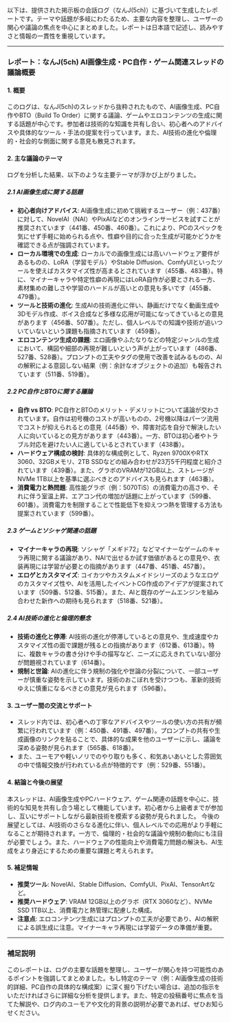 以下は、提供された掲示板の会話ログ（なんJ(5ch)）に基づいて生成したレポートです。テーマや話題が多岐にわたるため、主要な内容を整理し、ユーザーの関心や議論の焦点を中心にまとめました。レポートは日本語で記述し、読みやすさと情報の一貫性を重視しています。

---

### レポート：なんJ(5ch) AI画像生成・PC自作・ゲーム関連スレッドの議論概要

#### 1. 概要
このログは、なんJ(5ch)のスレッドから抜粋されたもので、AI画像生成、PC自作やBTO（Build To Order）に関する議論、ゲームやエロコンテンツの生成に関する話題が中心です。参加者は技術的な知識を共有し合い、初心者へのアドバイスや具体的なツール・手法の提案を行っています。また、AI技術の進化や倫理的・社会的な側面に関する意見も散見されます。

#### 2. 主な議論のテーマ
ログを分析した結果、以下のような主要テーマが浮かび上がりました。

##### 2.1 AI画像生成に関する話題
- **初心者向けアドバイス**: AI画像生成に初めて挑戦するユーザー（例：437番）に対して、NovelAI（NAI）やPixAIなどのオンラインサービスを試すことが推奨されています（441番、450番、460番）。これにより、PCのスペックを気にせず手軽に始められる点や、性癖や目的に合った生成が可能かどうかを確認できる点が強調されています。
- **ローカル環境での生成**: ローカルでの画像生成には高いハードウェア要件があるものの、LoRA（学習モデル）やStable Diffusion、ComfyUIといったツールを使えばカスタマイズ性が高まるとされています（455番、483番）。特に、マイナーキャラや特定性癖の再現にはLoRA自作が必要とされる一方、素材集めの難しさや学習のハードルが高いとの意見も多いです（455番、479番）。
- **ツールと技術の進化**: 生成AIの技術進化に伴い、静画だけでなく動画生成や3Dモデル作成、ボイス合成など多様な応用が可能になってきているとの意見があります（456番、507番）。ただし、個人レベルでの知識や技術が追いついていないという課題も指摘されています（459番）。
- **エロコンテンツ生成の課題**: エロ画像やふたなりなどの特定ジャンルの生成において、構図や細部の再現が難しいという声が上がっています（486番、527番、528番）。プロンプトの工夫やタグの使用で改善を試みるものの、AIの解釈による意図しない結果（例：余計なオブジェクトの追加）も報告されています（511番、519番）。

##### 2.2 PC自作とBTOに関する議論
- **自作 vs BTO**: PC自作とBTOのメリット・デメリットについて議論が交わされています。自作は初号機のコストが高いものの、2号機以降はパーツ流用でコストが抑えられるとの意見（445番）や、障害対応を自分で解決したい人に向いているとの見方があります（443番）。一方、BTOは初心者やトラブル対応を避けたい人に適しているとされています（438番）。
- **ハードウェア構成の検討**: 具体的な構成例として、Ryzen 9700XやRTX 3060、32GBメモリ、2TB SSDなどの組み合わせが23万5千円程度と紹介されています（439番）。また、グラボのVRAMが12GB以上、ストレージがNVMe 1TB以上を基準に選ぶべきとのアドバイスも見られます（463番）。
- **消費電力と熱問題**: 高性能グラボ（例：5070TiS）の消費電力の高さや、それに伴う室温上昇、エアコン代の増加が話題に上がっています（599番、601番）。消費電力を制限することで性能低下を抑えつつ熱を管理する方法も提案されています（599番）。

##### 2.3 ゲームとソシャゲ関連の話題
- **マイナーキャラの再現**: ソシャゲ「メギド72」などマイナーなゲームのキャラ再現に関する議論があり、NAIで出せるか試す価値があるとの意見や、衣装再現には学習が必要との指摘があります（447番、451番、457番）。
- **エロゲとカスタマイズ**: コイカツやカスタムメイドシリーズのようなエロゲのカスタマイズ性や、AIを活用したイベントCG作成のアイデアが提案されています（509番、512番、515番）。また、AIと既存のゲームエンジンを組み合わせた新作への期待も見られます（518番、521番）。

##### 2.4 AI技術の進化と倫理的懸念
- **技術の進化と停滞**: AI技術の進化が停滞しているとの意見や、生成速度やカスタマイズ性の面で課題が残るとの指摘があります（612番、613番）。特に、複数キャラの書き分けや手の描写など、ニーズに応えきれていない部分が問題視されています（614番）。
- **規制と世論**: AIの進化に伴う規制の強化や世論の分裂について、一部ユーザーが慎重な姿勢を示しています。技術のおこぼれを受けつつも、革新的技術ゆえに慎重になるべきとの意見が見られます（596番）。

#### 3. ユーザー間の交流とサポート
- スレッド内では、初心者への丁寧なアドバイスやツールの使い方の共有が頻繁に行われています（例：450番、491番、497番）。プロンプトの共有や生成画像のリンクを貼ることで、具体的な成果を他のユーザーに示し、議論を深める姿勢が見られます（565番、618番）。
- また、ユーモアや軽いノリでのやり取りも多く、和気あいあいとした雰囲気の中で情報交換が行われている点が特徴的です（例：529番、551番）。

#### 4. 結論と今後の展望
本スレッドは、AI画像生成やPCハードウェア、ゲーム関連の話題を中心に、技術的な知見を共有し合う場として機能しています。初心者から上級者までが参加し、互いにサポートしながら最新技術を模索する姿勢が見られました。
今後の展望としては、AI技術のさらなる進化に伴い、個人レベルでの応用がより手軽になることが期待されます。一方で、倫理的・社会的な議論や規制の動向にも注目が必要でしょう。また、ハードウェアの性能向上や消費電力問題の解決も、AI生成をより身近にするための重要な課題と考えられます。

#### 5. 補足情報
- **推奨ツール**: NovelAI、Stable Diffusion、ComfyUI、PixAI、TensorArtなど。
- **推奨ハードウェア**: VRAM 12GB以上のグラボ（RTX 3060など）、NVMe SSD 1TB以上、消費電力と熱管理に配慮した構成。
- **注意点**: エロコンテンツ生成にはプロンプトの工夫が必要であり、AIの解釈による誤生成に注意。マイナーキャラ再現には学習データの準備が重要。

---

### 補足説明
このレポートは、ログの主要な話題を整理し、ユーザーが関心を持つ可能性のあるポイントを強調してまとめました。もし特定のテーマ（例：AI画像生成の技術的詳細、PC自作の具体的な構成案）に深く掘り下げたい場合は、追加の指示をいただければさらに詳細な分析を提供します。また、特定の投稿番号に焦点を当てた解説や、ログ内のユーモアや文化的背景の説明が必要であれば、ぜひお知らせください。